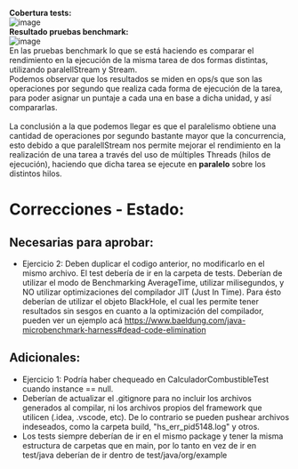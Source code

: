 <b>Cobertura tests:</b>
<br>
![image](https://github.com/mijaelsegura03/ucse-prog2-2023-U2-Segura/assets/130618172/e91fdf3d-3013-4d48-a63d-40160240722e)
<br>
<b>Resultado pruebas benchmark:</b>
<br>
![image](https://github.com/mijaelsegura03/ucse-prog2-2023-U2-Segura/assets/130618172/261caa56-39ba-4f1b-b6f3-d01abc81aa2d)
<br>
En las pruebas benchmark lo que se está haciendo es comparar el rendimiento en la ejecución de la misma tarea de dos formas distintas, utilizando paralellStream y Stream.
<br>
Podemos observar que los resultados se miden en ops/s que son las operaciones por segundo que realiza cada forma de ejecución de la tarea, para poder asignar un puntaje a cada una en base a dicha unidad, y así compararlas.
<br>
<br>
La conclusión a la que podemos llegar es que el paralelismo obtiene una cantidad de operaciones por segundo bastante mayor que la concurrencia, esto debido a que paralellStream nos permite
mejorar el rendimiento en la realización de una tarea a través del uso de múltiples Threads (hilos de ejecución), haciendo que dicha tarea se ejecute en <b>paralelo</b> sobre los distintos
hilos.


# Correcciones - Estado: 
## Necesarias para aprobar:
- Ejercicio 2: Deben duplicar el codigo anterior, no modificarlo en el mismo archivo. El test debería de ir en la carpeta de tests. Deberían de utilizar el modo de Benchmarking AverageTime, utilizar milisegundos, y NO utilizar optimizaciones del compilador JIT (Just In Time). Para ésto deberían de utilizar el objeto BlackHole, el cual les permite tener resultados sin sesgos en cuanto a la optimización del compilador, pueden ver un ejemplo acá https://www.baeldung.com/java-microbenchmark-harness#dead-code-elimination 

## Adicionales:
- Ejercicio 1: Podría haber chequeado en CalculadorCombustibleTest cuando instance == null.
- Deberían de actualizar el .gitignore para no incluir los archivos generados al compilar, ni los archivos propios del framework que utilicen (.idea, .vscode, etc). De lo contrario se pueden pushear archivos indeseados, como la carpeta build, "hs_err_pid5148.log" y otros.
- Los tests siempre deberían de ir en el mismo package y tener la misma estructura de carpetas que en main, por lo tanto en vez de ir en test/java deberían de ir dentro de test/java/org/example